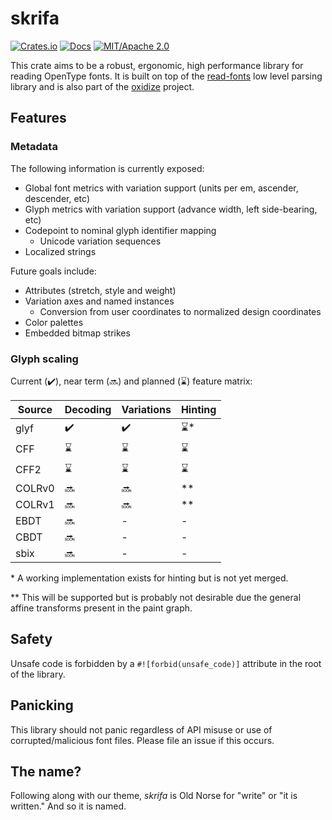 # skrifa

[![Crates.io](https://img.shields.io/crates/v/skrifa.svg?maxAge=2592000)](https://crates.io/crates/skrifa)
[![Docs](https://docs.rs/skrifa/badge.svg)](https://docs.rs/skrifa)
[![MIT/Apache 2.0](https://img.shields.io/badge/license-MIT%2FApache-blue.svg)](#license)

This crate aims to be a robust, ergonomic, high performance library for reading
OpenType fonts. It is built on top of the
[read-fonts](https://github.com/googlefonts/fontations/tree/main/read-fonts)
low level parsing library and is also part of the
[oxidize](https://github.com/googlefonts/oxidize) project.

## Features

### Metadata

The following information is currently exposed:

* Global font metrics with variation support (units per em, ascender,
descender, etc)
* Glyph metrics with variation support (advance width, left side-bearing, etc)
* Codepoint to nominal glyph identifier mapping
    * Unicode variation sequences
* Localized strings

Future goals include:

* Attributes (stretch, style and weight)
* Variation axes and named instances
    * Conversion from user coordinates to normalized design coordinates
* Color palettes
* Embedded bitmap strikes

### Glyph scaling

Current (✔️), near term (🔜) and planned (⌛) feature matrix:

| Source | Decoding | Variations | Hinting |
|--------|---------|------------|---------|
| glyf   | ✔️     |  ✔️        | ⌛*    |
| CFF    | ⌛     | ⌛         | ⌛     |
| CFF2   | ⌛     | ⌛         | ⌛     |
| COLRv0 | 🔜     | 🔜         | **      |
| COLRv1 | 🔜     | 🔜         | **      |
| EBDT   | 🔜     | -          | -      |
| CBDT   | 🔜     | -          | -      |
| sbix   | 🔜     | -          | -      |

\* A working implementation exists for hinting but is not yet merged.

\*\* This will be supported but is probably not desirable due the general
affine transforms present in the paint graph.

## Safety

Unsafe code is forbidden by a `#![forbid(unsafe_code)]` attribute in the root
of the library.

## Panicking

This library should not panic regardless of API misuse or use of
corrupted/malicious font files. Please file an issue if this occurs.

## The name?

Following along with our theme, *skrifa* is Old Norse for "write" or "it is
written." And so it is named.
